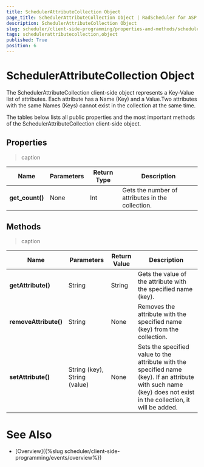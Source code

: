 ```yaml
---
title: SchedulerAttributeCollection Object
page_title: SchedulerAttributeCollection Object | RadScheduler for ASP.NET AJAX Documentation
description: SchedulerAttributeCollection Object
slug: scheduler/client-side-programming/properties-and-methods/schedulerattributecollection-object
tags: schedulerattributecollection,object
published: True
position: 6
---
```


# SchedulerAttributeCollection Object



The SchedulerAttributeCollection client-side object represents a Key-Value list of attributes. Each attribute has a Name (Key) and a Value.Two attributes with the same Names (Keys) cannot exist in the collection at the same time.

The tables below lists all public properties and the most important methods of the SchedulerAttributeCollection client-side object.

## Properties


>caption  

| Name | Parameters | Return Type | Description |
| ------ | ------ | ------ | ------ |
| **get_count()** |None|Int|Gets the number of attributes in the collection.|

## Methods


>caption  

| Name | Parameters | Return Value | Description |
| ------ | ------ | ------ | ------ |
| **getAttribute()** |String|String|Gets the value of the attribute with the specified name (key).|
| **removeAttribute()** |String|None|Removes the attribute with the specified name (key) from the collection.|
| **setAttribute()** |String (key), String (value)|None|Sets the specified value to the attribute with the specified name (key). If an attribute with such name (key) does not exist in the collection, it will be added.|

# See Also

 * [Overview]({%slug scheduler/client-side-programming/events/overview%})
